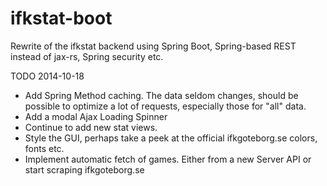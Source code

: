 ifkstat-boot
============

Rewrite of the ifkstat backend using Spring Boot, Spring-based REST instead of jax-rs, Spring security etc.


TODO 2014-10-18
* Add Spring Method caching. The data seldom changes, should be possible to optimize a lot of requests, especially those for
"all" data.
* Add a modal Ajax Loading Spinner
* Continue to add new stat views.
* Style the GUI, perhaps take a peek at the official ifkgoteborg.se colors, fonts etc.
* Implement automatic fetch of games. Either from a new Server API or start scraping ifkgoteborg.se